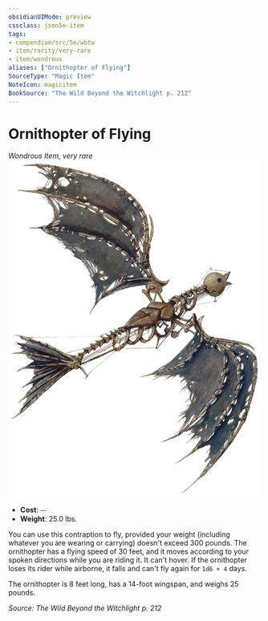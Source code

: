 ```yaml
---
obsidianUIMode: preview
cssclass: json5e-item
tags:
- compendium/src/5e/wbtw
- item/rarity/very-rare
- item/wondrous
aliases: ["Ornithopter of Flying"]
SourceType: "Magic Item"
NoteIcon: magicitem
BookSource: "The Wild Beyond the Witchlight p. 212"
---
```

# Ornithopter of Flying
*Wondrous Item, very rare*  
![](https://raw.githubusercontent.com/5etools-mirror-2/5etools-img/main/items/WBtW/Ornithopter%20of%20Flying.webp#right)  

- **Cost**: ⏤
- **Weight**: 25.0 lbs.

You can use this contraption to fly, provided your weight (including whatever you are wearing or carrying) doesn't exceed 300 pounds. The ornithopter has a flying speed of 30 feet, and it moves according to your spoken directions while you are riding it. It can't hover. If the ornithopter loses its rider while airborne, it falls and can't fly again for `1d6 + 4` days.

The ornithopter is 8 feet long, has a 14-foot wingspan, and weighs 25 pounds.

*Source: The Wild Beyond the Witchlight p. 212*